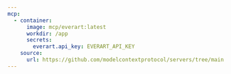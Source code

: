 ```yaml
---
mcp:
  - container:
      image: mcp/everart:latest
      workdir: /app
      secrets:
        everart.api_key: EVERART_API_KEY
    source:
      url: https://github.com/modelcontextprotocol/servers/tree/main
---
```


